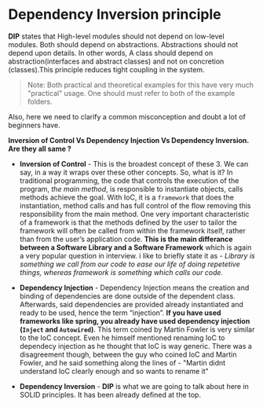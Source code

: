 # Dependency Inversion principle

**DIP** states that High-level modules should not depend on low-level modules. Both should depend on abstractions. Abstractions should not depend upon details. In other words, A class should depend on abstraction(interfaces and abstract classes) and not on concretion (classes).This principle reduces tight coupling in the system.

> Note: Both practical and theoretical examples for this have very much "practical" usage. One should must refer to both of the example folders.

Also, here we need to clarify a common misconception and doubt a lot of beginners have.

**Inversion of Control Vs Dependency Injection Vs Dependency Inversion. Are they all same ?**

- **Inversion of Control** - This is the broadest concept of these 3. We can say, in a way it wraps over these other concepts. So, what is it? In traditional programming, the code that controls the execution of the program, *the main method*, is responsible to instantiate objects, calls methods achieve the goal. With IoC, it is a `framework` that does the instantiation, method calls and has full control of the flow removing this responsibility from the main method. One very important characteristic of a framework is that the methods defined by the user to tailor the framework will often be called from within the framework itself, rather than from the user’s application code. **This is the main differance between a Software Library and a Software Framework** which is again a very popular question in interview. i like to briefly state it as - *Library is something we call from our code to ease our life of doing repetetive things, whereas framework is something which calls our code.* 

- **Dependency Injection** - Dependency Injection means the creation and binding of dependencies are done outside of the dependent class. Afterwards, said dependencies are provided already instantiated and ready to be used, hence the term “injection”. **If you have used frameworks like spring, you already have used dependency injection (`Inject` and `Autowired`)**. This term coined by Martin Fowler is very similar to the IoC concept. Even he himself mentioned renaming IoC to dependecy injection as he thought that IoC is way generic. There was a disagreement though, between the guy who coined IoC and Martin Fowler, and he said something along the lines of - "Martin didnt understand IoC clearly enough and so wants to rename it"

- **Dependency Inversion** - **DIP** is what we are going to talk about here in SOLID principles. It has been already defined at the top.